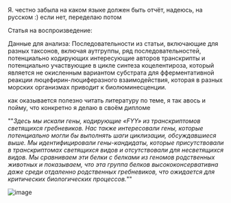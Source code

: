 Я. честно забыла на каком языке должен быть отчёт, надеюсь, на русском :) если нет, переделаю потом

Статья на воспроизведение: 

Данные для анализа: Последовательности из статьи, включающие для разных таксонов, включая аутгруппы, ряд последовательностей, потенциально кодирующих интересующие авторов транскрипты и потенциально участвующие в цикле синтеза коцелентироза, который является не окисленным вариантом субстрата для фферментативной реакции люцефирин-люциферазного взаимодействия, которая в разных морских организмах приводит к биолюминесценции. 

как оказывается полезно читать литературу по теме, я так авось и пойму, что конкретно я делаю в своём дипломе 

""_Здесь мы искали гены, кодирующие «FYY» из транскриптомов светящихся гребневиков. Нас также интересовали гены, которые потенциально могли бы выполнять шаги циклизации, обсуждавшиеся выше. Мы идентифицировали гены-кандидаты, которые присутствовали в транскриптомах светящихся видов и отсутствовали для несветящихся видов. Мы сравниваем эти белки с белками из геномов родственных животных и показываем, что эта группа белков высококонсервативна даже среди отдаленно родственных гребневиков, что ожидается для критических биологических процессов._""

![image](https://github.com/user-attachments/assets/e373d6de-3380-4de5-ba60-766a8dcb0c79)
